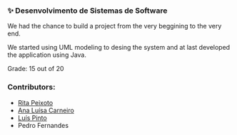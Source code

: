 ### :sparkles: Desenvolvimento de Sistemas de Software

We had the chance to build a project from the very beggining to the very end. 

We started using UML modeling to desing the system and at last developed the application using Java.

Grade: 15 out of 20

### Contributors:
- [Rita Peixoto](https://github.com/rita-peixoto)
- [Ana Luísa Carneiro](https://github.com/Analucar)
- [Luís Pinto](https://github.com/L-Pinto)
- Pedro Fernandes
